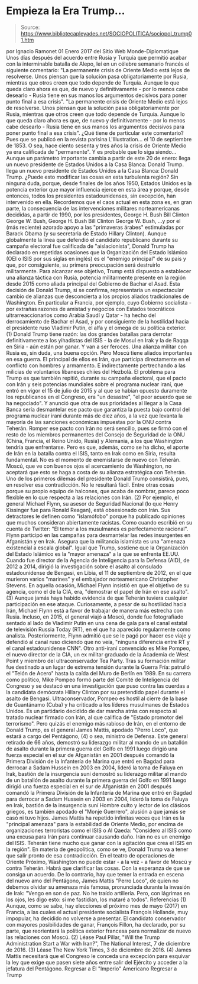 # Empieza la Era Trump...

> Source: https://www.bibliotecapleyades.net/SOCIOPOLITICA/sociopol_trump01.htm

por Ignacio Ramonet 01 Enero 2017 del Sitio Web Monde-Diplomatique
Unos días después del acuerdo entre Rusia y Turquía que permitió acabar con la interminable batalla de Alepo, leí en un célebre semanario francés el siguiente comentario:
"La permanente crisis de Oriente Medio está lejos de resolverse. Unos piensan que la solución pasa obligatoriamente por Rusia, mientras que otros creen que todo depende de Turquía. Aunque lo que queda claro ahora es que, de nuevo y definitivamente - por lo menos cabe desearlo - Rusia tiene en sus manos los argumentos decisivos para poner punto final a esa crisis".
"La permanente crisis de Oriente Medio está lejos de resolverse. Unos piensan que la solución pasa obligatoriamente por Rusia, mientras que otros creen que todo depende de Turquía.
Aunque lo que queda claro ahora es que, de nuevo y definitivamente - por lo menos cabe desearlo - Rusia tiene en sus manos los argumentos decisivos para poner punto final a esa crisis".
¿Qué tiene de particular este comentario?
Pues que se publicó en la revista parisina L'Illustration... el 10 de septiembre de 1853. O sea, hace ciento sesenta y tres años la crisis de Oriente Medio ya era calificada de "permanente". Y es probable que lo siga siendo...
Aunque un parámetro importante cambia a partir de este 20 de enero:
llega un nuevo presidente de Estados Unidos a la Casa Blanca: Donald Trump.
llega un nuevo presidente de Estados Unidos a la Casa Blanca:
Donald Trump.
¿Puede esto modificar las cosas en esta turbulenta región?
Sin ninguna duda, porque, desde finales de los años 1950, Estados Unidos es la potencia exterior que mayor influencia ejerce en esta área y porque, desde entonces, todos los presidentes estadounidenses, sin excepción, han intervenido en ella.
Recordemos que el caos actual en esta zona es, en gran parte, la consecuencia de las intervenciones militares norteamericanas decididas, a partir de 1990, por los presidentes,
George H. Bush Bill Clinton George W. Bush,
George H. Bush
Bill Clinton
George W. Bush,
...y por el (más reciente) azorado apoyo a las "primaveras árabes" estimuladas por Barack Obama (y su secretaria de Estado Hillary Clinton). Aunque globalmente la línea que defendió el candidato republicano durante su campaña electoral fue calificada de "aislacionista", Donald Trump ha declarado en repetidas ocasiones que la Organización del Estado Islámico (OEI o ISIS por sus siglas en inglés) es el "enemigo principal" de su país y que, por consiguiente, su primera preocupación será destruirlo militarmente.
Para alcanzar ese objetivo, Trump está dispuesto a establecer una alianza táctica con Rusia, potencia militarmente presente en la región desde 2015 como aliada principal del Gobierno de Bachar el Asad.
Esta decisión de Donald Trump, si se confirma, representaría un espectacular cambio de alianzas que desconcierta a los propios aliados tradicionales de Washington.
En particular a Francia, por ejemplo, cuyo Gobierno socialista - por extrañas razones de amistad y negocios con Estados teocráticos ultrarreaccionarios como Arabia Saudí y Qatar - ha hecho del derrocamiento de Bachar el Asad, y por consiguiente de la hostilidad hacia el presidente ruso Vladimir Putin, el alfa y el omega de su política exterior. (1) Donald Trump tiene razón:
las dos grandes batallas para derrotar definitivamente a los yihadistas del ISIS - la de Mosul en Irak y la de Raqqa en Siria - aún están por ganar. Y van a ser feroces.
Una alianza militar con Rusia es, sin duda, una buena opción.
Pero Moscú tiene aliados importantes en esa guerra. El principal de ellos es Irán, que participa directamente en el conflicto con hombres y armamento. E indirectamente pertrechando a las milicias de voluntarios libaneses chiíes del Hezbolá. El problema para Trump es que también repitió, durante su campaña electoral, que el pacto con Irán y seis potencias mundiales sobre el programa nuclear iraní, que entró en vigor el 15 de julio de 2015 y al que se habían opuesto duramente los republicanos en el Congreso, era "un desastre",
"el peor acuerdo que se ha negociado".
Y anunció que otra de sus prioridades al llegar a la Casa Banca sería desmantelar ese pacto que garantiza la puesta bajo control del programa nuclear iraní durante más de diez años, a la vez que levanta la mayoría de las sanciones económicas impuestas por la ONU contra Teherán. Romper ese pacto con Irán no será sencillo, pues se firmó con el resto de los miembros permanentes del Consejo de Seguridad de la ONU (China, Francia, el Reino Unido, Rusia) y Alemania, a los que Washington tendría que enfrentarse.
Pero es que, además, como se ha dicho, el aporte de Irán en la batalla contra el ISIS, tanto en Irak como en Siria, resulta fundamental.
No es el momento de enemistarse de nuevo con Teherán. Moscú, que ve con buenos ojos el acercamiento de Washington, no aceptará que esto se haga a costa de su alianza estratégica con Teherán. Uno de los primeros dilemas del presidente Donald Trump consistirá, pues, en resolver esa contradicción. No le resultará fácil. Entre otras cosas porque su propio equipo de halcones, que acaba de nombrar, parece poco flexible en lo que respecta a las relaciones con Irán. (2) Por ejemplo, el general Michael Flynn, su asesor de Seguridad Nacional (lo que Henry Kissinger fue para Ronald Reagan), está obsesionado con Irán. Sus detractores le definen como "islamófobo" porque ha publicado opiniones que muchos consideran abiertamente racistas.
Como cuando escribió en su cuenta de Twitter:
"El temor a los musulmanes es perfectamente racional".
Flynn participó en las campañas para desmantelar las redes insurgentes en Afganistán y en Irak. Asegura que la militancia islamista es una "amenaza existencial a escala global".
Igual que Trump, sostiene que la Organización del Estado Islámico es la "mayor amenaza" a la que se enfrenta EE.UU.
Cuando fue director de la Agencia de Inteligencia para la Defensa (AID), de 2012 a 2014, dirigió la investigación sobre el asalto al consulado estadounidense de Bengasi, en Libia, el 11 de septiembre de 2012, en el que murieron varios "marines" y el embajador norteamericano Christopher Stevens.
En aquella ocasión, Michael Flynn insistió en que el objetivo de su agencia, como el de la CIA, era,
"demostrar el papel de Irán en ese asalto". (3)
Aunque jamás haya habido evidencia de que Teherán tuviera cualquier participación en ese ataque. Curiosamente, a pesar de su hostilidad hacia Irán, Michael Flynn está a favor de trabajar de manera más estrecha con Rusia.
Incluso, en 2015, el general viajó a Moscú, donde fue fotografiado sentado al lado de Vladimir Putin en una cena de gala para el canal estatal de televisión Russia Today (RT), en el que ha aparecido regularmente como analista.
Posteriormente, Flynn admitió que se le pagó por hacer ese viaje y defendió al canal ruso diciendo que no veía,
"ninguna diferencia entre RT y el canal estadounidense CNN".
Otro anti-iraní convencido es Mike Pompeo, el nuevo director de la CIA, un ex militar graduado de la Academia de West Point y miembro del ultraconservador Tea Party.
Tras su formación militar fue destinado a un lugar de extrema tensión durante la Guerra Fría: patrulló el "Telón de Acero" hasta la caída del Muro de Berlín en 1989.
En su carrera como político, Mike Pompeo formó parte del Comité de Inteligencia del Congreso y se destacó en una investigación que puso contra las cuerdas a la candidata demócrata Hillary Clinton por su pretendido papel durante el asalto de Bengasi.
Ultraconservador, Pompeo es hostil al cierre de la base de Guantánamo (Cuba) y ha criticado a los líderes musulmanes de Estados Unidos. Es un partidario decidido de dar marcha atrás con respecto al tratado nuclear firmado con Irán, al que califica de "Estado promotor del terrorismo". Pero quizás el enemigo más rabioso de Irán, en el entorno de Donald Trump, es el general James Mattis, apodado "Perro Loco", que estará a cargo del Pentágono, (4) o sea, ministro de Defensa.
Este general retirado de 66 años,
demostró su liderazgo militar al mando de un batallón de asalto durante la primera guerra del Golfo en 1991 luego dirigió una fuerza especial en el sur de Afganistán en 2001 después comandó la Primera División de la Infantería de Marina que entró en Bagdad para derrocar a Sadam Hussein en 2003 en 2004, lideró la toma de Faluya en Irak, bastión de la insurgencia suní
demostró su liderazgo militar al mando de un batallón de asalto durante la primera guerra del Golfo en 1991
luego dirigió una fuerza especial en el sur de Afganistán en 2001
después comandó la Primera División de la Infantería de Marina que entró en Bagdad para derrocar a Sadam Hussein en 2003
en 2004, lideró la toma de Faluya en Irak, bastión de la insurgencia suní
Hombre culto y lector de los clásicos griegos, es también apodado el "Monje Guerrero", alusión a que jamás se casó ni tuvo hijos.
James Mattis ha repetido infinitas veces que Irán es la "principal amenaza" para la estabilidad de Oriente Medio, por encima de organizaciones terroristas como el ISIS o Al Qaeda:
"Considero al ISIS como una excusa para Irán para continuar causando daño. Irán no es un enemigo del ISIS. Teherán tiene mucho que ganar con la agitación que crea el ISIS en la región".
En materia de geopolítica, como se ve, Donald Trump va a tener que salir pronto de esa contradicción.
En el teatro de operaciones de Oriente Próximo, Washington no puede estar - a la vez - a favor de Moscú y contra Teherán. Habrá que clarificar las cosas. Con la esperanza de que se consiga un acuerdo.
De lo contrario, hay que temer la entrada en escena del nuevo amo del Pentágono, James Mattis "Perro Loco", de quien no debemos olvidar su amenaza más famosa, pronunciada durante la invasión de Irak:
"Vengo en son de paz. No he traído artillería. Pero, con lágrimas en los ojos, les digo esto: si me fastidian, los mataré a todos".
Referencias
(1) Aunque, como se sabe, hay elecciones el próximo mes de mayo (2017) en Francia, a las cuales el actual presidente socialista François Hollande, muy impopular, ha decidido no volverse a presentar. El candidato conservador con mayores posibilidades de ganar, François Fillon, ha declarado, por su parte, que reorientará la política exterior francesa para normalizar de nuevo las relaciones con Moscú. (2) Léase Paul Pillar, "Will the Trump Administration Start a War with Iran?", The National Interest, 7 de diciembre de 2016. (3) Léase The New York Times, 3 de diciembre de 2016. (4) James Mattis necesitará que el Congreso le conceda una excepción para esquivar la ley que exige que pasen siete años entre salir del Ejército y acceder a la jefatura del Pentágono.
Regresar a El "Imperio" Americano
Regresar a Trump
